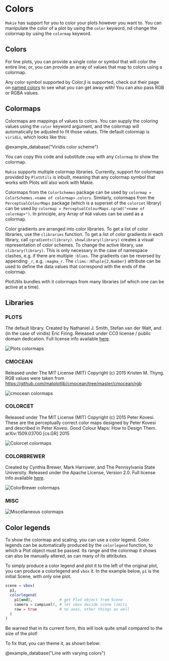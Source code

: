 # Colors

`Makie` has support for you to color your plots however you want to.
You can manipulate the color of a plot by using the `color` keyword,
nd change the colormap by using the `colormap` keyword.

## Colors

For line plots, you can provide a single color or symbol that will color the entire line;
or, you can provide an array of values that map to colors using a colormap.

Any color symbol supported by Color.jl is supported, check out their page on [named colors](http://juliagraphics.github.io/Colors.jl/latest/namedcolors.html) to see what you can get away with!  You can also pass RGB or RGBA values.

## Colormaps

Colormaps are mappings of values to colors.  You can supply the coloring values using the `color` keyword argument, and the colormap will automatically be adjusted to fit those values.  THe default colormap is `viridis`, which looks like this:

@example_database("Viridis color scheme")

You can copy this code and substitute `cmap` with any `Colormap` to show the colormap.

`Makie` supports multiple colormap libraries.  Currently, support for colormaps provided by `PlotUtils` is inbuilt, meaning that any colormap symbol that works with Plots will also work with Makie.

Colormaps from the `ColorSchemes` package can be used by `colormap = ColorSchemes.<name of colormap>.colors`.  Similarly, colormaps from the `PerceptualColourMaps` package (which is a superset of the `colorcet` library) can be used by `colormap = PerceptualColourMaps.cgrad("<name of colormap>")`.  In principle, any Array of `RGB` values can be used as a colormap.

Color gradients are arranged into color libraries. To get a list of color libraries, use the `clibraries` function. To get a list of color gradients in each library, call `cgradients(library)`. `showlibrary(library)` creates a visual representation of color schemes. To change the active library, use `clibrary(library)`. This is only necessary in the case of namespace clashes, e.g. if there are multiple `:blues`. The gradients can be reversed by appending `_r`, e.g. `:magma_r`. The `clims::NTuple{2,Number}` attribute can be used to define the data values that correspond with the ends of the colormap.

PlotUtils bundles with it colormaps from many libraries (of which one can be active at a time).

## Libraries

### PLOTS

The default library.  Created by Nathaniel J. Smith, Stefan van der Walt, and (in the case of viridis) Eric Firing. Released under CC0 license / public domain dedication. Full license info available [here](https://github.com/JuliaPlots/PlotUtils.jl/blob/master/LICENSE.md#matplotlib).

![Plots colormaps](http://docs.juliaplots.org/latest/examples/img/colorschemes/Plots.png)

### CMOCEAN

Released under The MIT License (MIT) Copyright (c) 2015 Kristen M. Thyng. RGB values were taken from https://github.com/matplotlib/cmocean/tree/master/cmocean/rgb

![cmocean colormaps](http://docs.juliaplots.org/latest/examples/img/colorschemes/cmocean.png)

### COLORCET

Released under The MIT License (MIT) Copyright (c) 2015 Peter Kovesi. These are the perceptually correct color maps designed by Peter Kovesi and described in Peter Kovesi. Good Colour Maps: How to Design Them. arXiv:1509.03700 [cs.GR] 2015

![Colorcet colormaps](http://docs.juliaplots.org/latest/examples/img/colorschemes/colorcet.png)

### COLORBREWER

Created by Cynthia Brewer, Mark Harrower, and The Pennsylvania State University. Released under the Apache License, Version 2.0. Full license info available [here](https://github.com/JuliaPlots/PlotUtils.jl/blob/master/LICENSE.md#colorbrewer).

![ColorBrewer colormaps](http://docs.juliaplots.org/latest/examples/img/colorschemes/colorbrewer.png)

### MISC

![Miscellaneous colormaps](http://docs.juliaplots.org/latest/examples/img/colorschemes/misc.png)



## Color legends

To show the colormap and scaling, you can use a color legend.  Color legends can be automatically produced by the `colorlegend` function, to which a Plot object must be passed.  Its range and the colormap it shows can also be manually altered, as can many of its attributes.

To simply produce a color legend and plot it to the left of the original plot, you can produce a colorlegend and `vbox` it.  In the example below, `p1` is the initial Scene, with only one plot.

```julia
scene = vbox(
  p1,
  colorlegend(
    p1[end],            # get Plot object from Scene
    camera = campixel!, # let vbox decide scene limits
    raw = true          # no axes, other things as well
  )
)
```

Be warned that in its current form, this will look quite small compared to the size of the plot!

To fix that, you can theme it, as shown below:

@example_database("Line with varying colors")
